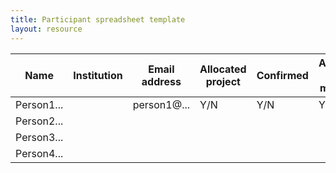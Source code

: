 ```yaml
---
title: Participant spreadsheet template
layout: resource
---
```


Name         | Institution | Email address | Allocated project | Confirmed | Attending pre-meeting? | Can display name? | GitHub username
------------ | ----------- | ------------- | ----------------- | --------- | ---------------------- | ----------------- | ---------------
Person1...   |             | person1@...   | Y/N               | Y/N       | Y/N                    | Y/N               |  
Person2...   |             |               |                   |           |                        |                   |  
Person3...   |             |               |                   |           |                        |                   | 
Person4...   |             |               |                   |           |                        |                   | 

